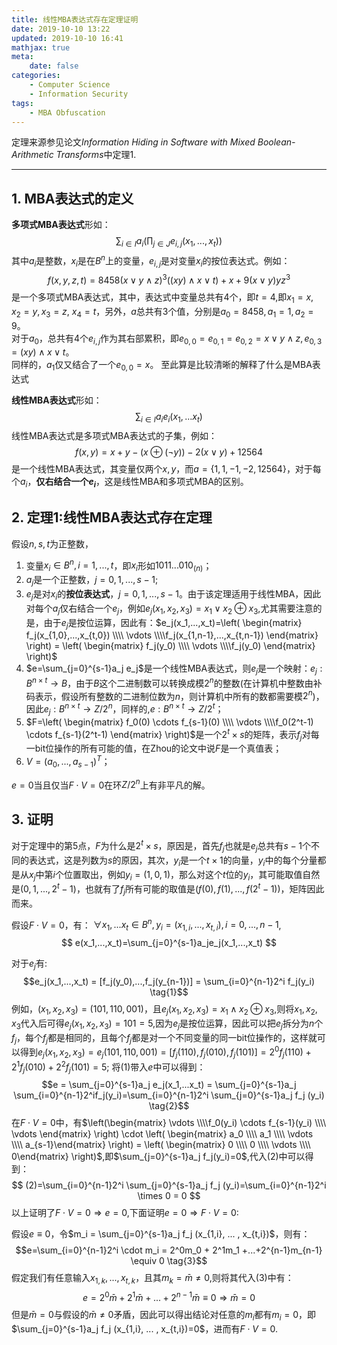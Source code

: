 ```yaml
---
title: 线性MBA表达式存在定理证明
date: 2019-10-10 13:22
updated: 2019-10-10 16:41
mathjax: true
meta:
    date: false
categories: 
    - Computer Science
    - Information Security
tags:
    - MBA Obfuscation
---
```


定理来源参见论文*Information Hiding in Software with Mixed Boolean-Arithmetic Transforms*中定理1.

---

<!-- more -->

## 1. MBA表达式的定义

**多项式MBA表达式**形如：
$$\sum_{i \in I} a_i (\prod_{j \in J} e_{i,j}(x_1,...,x_t))$$
其中$a_i$是整数，$x_i$是在$B^n$上的变量，$e_{i,j}$是对变量$x_i$的按位表达式。例如：
$$f(x,y,z,t)=8458(x \lor y \land z)^3((xy)\land x \lor t) + x + 9(x \lor y)yz^3$$
是一个多项式MBA表达式，其中，表达式中变量总共有4个，即$t = 4$,即$x_1 = x, x_2 = y, x_3 = z$, $x_4 = t$，另外，$a$总共有3个值，分别是$a_0=8458, a_1=1, a_2 = 9$。\
对于$a_0$，总共有4个$e_{i,j}$作为其右部累积，即$e_{0,0}=e_{0,1}=e_{0,2}=x \lor y \land z,e_{0,3}=(xy) \land x \lor t$。\
同样的，$a_1$仅又结合了一个$e_{0,0}=x$。
至此算是比较清晰的解释了什么是MBA表达式

**线性MBA表达式**形如：
$$\sum_{i \in I}a_i e_i(x_1,...x_t)$$
线性MBA表达式是多项式MBA表达式的子集，例如：
$$f(x,y)=x+y-(x \oplus (\lnot y)) - 2(x \lor y) + 12564$$
是一个线性MBA表达式，其变量仅两个$x,y$，而$a=\lbrace 1,1,-1,-2,12564 \rbrace$，对于每个$a_i$，**仅右结合一个$e_i$**，这是线性MBA和多项式MBA的区别。

## 2. 定理1:线性MBA表达式存在定理

假设$n,s,t$为正整数，
1. 变量$x_i \in B^n, i=1,...,t$，即$x_i$形如$1011...010_{(n)}$；
2. $a_j$是一个正整数，$j=0,1,...,s-1$;
3. $e_j$是对$x_i$的**按位表达式**，$j=0,1,...,s-1$。由于该定理适用于线性MBA，因此对每个$a_j$仅右结合一个$e_j$，例如$e_j(x_1,x_2,x_3)=x_1 \lor x_2 \oplus x_3$,尤其需要注意的是，由于$e_j$是按位运算，因此有：$e_j(x_1,...,x_t)=\left( \begin{matrix} f_j(x_{1,0},...,x_{t,0}) \\\\ \vdots \\\\f_j(x_{1,n-1},...,x_{t,n-1}) \end{matrix} \right) = \left( \begin{matrix} f_j(y_0) \\\\ \vdots \\\\f_j(y_0) \end{matrix} \right)$
4. $e=\sum_{j=0}^{s-1}a_j e_j$是一个线性MBA表达式，则$e_j$是一个映射：$e_j:B^{n \times t} \to B$，由于$B$这个二进制数可以转换成模$2^n$的整数(在计算机中整数由补码表示，假设所有整数的二进制位数为$n$，则计算机中所有的数都需要模$2^n$)，因此$e_j:B^{n \times t} \to Z/2^n$，同样的,$e:B^{n \times t} \to Z/2^t$；
5. $F=\left( \begin{matrix} f_0(0) \cdots f_{s-1}(0) \\\\ \vdots \\\\f_0(2^t-1) \cdots f_{s-1}(2^t-1) \end{matrix} \right)$是一个$2^t \times s$的矩阵，表示$f_j$对每一bit位操作的所有可能的值，在Zhou的论文中说$F$是一个真值表；
6. $V=(a_0,...,a_{s-1})^T$；

$e=0$当且仅当$F \cdot V = 0$在环$Z/2^n$上有非平凡的解。

## 3. 证明

对于定理中的第5点，$F$为什么是$2^t \times s$，原因是，首先$f_j$也就是$e_j$总共有$s-1$个不同的表达式，这是列数为$s$的原因，其次，$y_i$是一个$t \times 1$的向量，$y_i$中的每个分量都是从$x_j$中第$i$个位置取出，例如$y_i=(1,0,1)$，那么对这个$t$位的$y_i$，其可能取值自然是$(0,1,...,2^t-1)$，也就有了$f_j$所有可能的取值是$(f(0),f(1),...,f(2^t-1))$，矩阵因此而来。

假设$F \cdot V = 0$，有：
$\forall x_1,...x_t \in B^n, y_i = (x_{1,i},...,x_{t,i}), i=0,...,n-1$,
$$
e(x_1,...,x_t)=\sum_{j=0}^{s-1}a_je_j(x_1,...,x_t)
$$

对于$e_j$有:
$$e_j(x_1,...,x_t) = [f_j(y_0),...,f_j(y_{n-1})] = \sum_{i=0}^{n-1}2^i f_j(y_i) \tag{1}$$
例如，$(x_1,x_2,x_3) = (101,110,001)$，且$e_j(x_1,x_2,x_3)=x_1 \land x_2 \oplus x_3$,则将$x_1,x_2,x_3$代入后可得$e_j(x_1,x_2,x_3)=101=5$,因为$e_j$是按位运算，因此可以把$e_j$拆分为$n$个$f_j$，每个$f_j$都是相同的，且每个$f_j$都是对一个不同变量的同一bit位操作的，这样就可以得到$e_j(x_1,x_2,x_3) = e_j(101,110,001)=[f_j(110), f_j(010), f_j(101)]=2^0f_j(110) + 2^1f_j(010) + 2^2f_j(101) = 5$;
将$(1)$带入$e$中可以得到：
$$e = \sum_{j=0}^{s-1}a_j e_j(x_1,...x_t) = \sum_{j=0}^{s-1}a_j \sum_{i=0}^{n-1}2^if_j(y_i)=\sum_{i=0}^{n-1}2^i \sum_{j=0}^{s-1}a_j f_j (y_i) \tag{2}$$
在$F \cdot V=0$中，有$\left(\begin{matrix} \vdots \\\\f_0(y_i) \cdots f_{s-1}(y_i) \\\\ \vdots \end{matrix} \right) \cdot \left( \begin{matrix} a_0 \\\\ a_1 \\\\ \vdots \\\\ a_{s-1}\end{matrix} \right) = \left( \begin{matrix} 0 \\\\ 0 \\\\ \vdots \\\\ 0\end{matrix} \right)$,即$\sum_{j=0}^{s-1}a_j f_j(y_i)=0$,代入$(2)$中可以得到：
$$
(2)=\sum_{i=0}^{n-1}2^i \sum_{j=0}^{s-1}a_j f_j (y_i)=\sum_{i=0}^{n-1}2^i \times 0 = 0
$$
以上证明了$F \cdot V = 0 \Rightarrow e = 0$,下面证明$e=0 \Rightarrow F \cdot V = 0$:

假设$e \equiv 0$，令$m_i = \sum_{j=0}^{s-1}a_j f_j (x_{1,i}, ... , x_{t,i})$，则有：
$$e=\sum_{i=0}^{n-1}2^i \cdot m_i = 2^0m_0 + 2^1m_1 +...+2^{n-1}m_{n-1} \equiv 0 \tag{3}$$
假定我们有任意输入$x_{1,k},...,x_{t,k}$，且其$m_k = \bar{m} \not = 0$,则将其代入$(3)$中有：
$$e=2^0 \bar{m} + 2^1 \bar{m} +...+2^{n-1} \bar{m} \equiv 0 \Rightarrow \bar{m} = 0$$
但是$\bar{m}=0$与假设的$\bar{m} \not = 0$矛盾，因此可以得出结论对任意的$m_i$都有$m_i=0$，即$\sum_{j=0}^{s-1}a_j f_j (x_{1,i}, ... , x_{t,i})=0$，进而有$F \cdot V = 0$.


